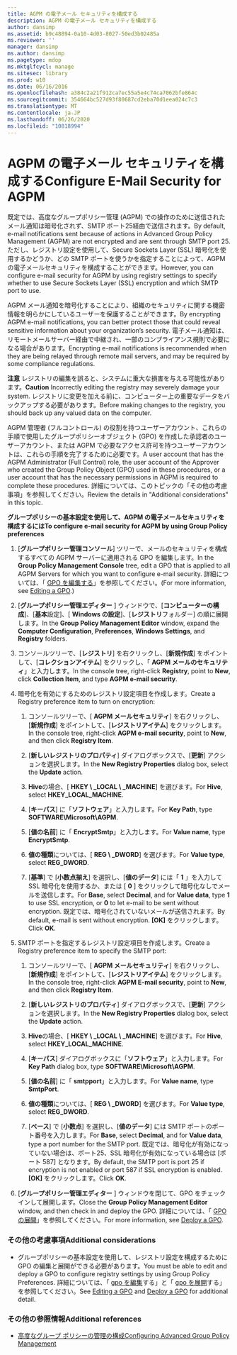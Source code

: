 ```yaml
---
title: AGPM の電子メール セキュリティを構成する
description: AGPM の電子メール セキュリティを構成する
author: dansimp
ms.assetid: b9c48894-0a10-4d03-8027-50ed3b02485a
ms.reviewer: ''
manager: dansimp
ms.author: dansimp
ms.pagetype: mdop
ms.mktglfcycl: manage
ms.sitesec: library
ms.prod: w10
ms.date: 06/16/2016
ms.openlocfilehash: a384c2a21f912ca7ec55a5e4c74ca7062bfe864c
ms.sourcegitcommit: 354664bc527d93f80687cd2eba70d1eea024c7c3
ms.translationtype: MT
ms.contentlocale: ja-JP
ms.lasthandoff: 06/26/2020
ms.locfileid: "10818994"
---
```

# <span data-ttu-id="2b6dd-103">AGPM の電子メール セキュリティを構成する</span><span class="sxs-lookup"><span data-stu-id="2b6dd-103">Configure E-Mail Security for AGPM</span></span>


<span data-ttu-id="2b6dd-104">既定では、高度なグループポリシー管理 (AGPM) での操作のために送信されたメール通知は暗号化されず、SMTP ポート25経由で送信されます。</span><span class="sxs-lookup"><span data-stu-id="2b6dd-104">By default, e-mail notifications sent because of actions in Advanced Group Policy Management (AGPM) are not encrypted and are sent through SMTP port 25.</span></span> <span data-ttu-id="2b6dd-105">ただし、レジストリ設定を使用して、Secure Sockets Layer (SSL) 暗号化を使用するかどうか、どの SMTP ポートを使うかを指定することによって、AGPM の電子メールセキュリティを構成することができます。</span><span class="sxs-lookup"><span data-stu-id="2b6dd-105">However, you can configure e-mail security for AGPM by using registry settings to specify whether to use Secure Sockets Layer (SSL) encryption and which SMTP port to use.</span></span>

<span data-ttu-id="2b6dd-106">AGPM メール通知を暗号化することにより、組織のセキュリティに関する機密情報を明らかにしているユーザーを保護することができます。</span><span class="sxs-lookup"><span data-stu-id="2b6dd-106">By encrypting AGPM e-mail notifications, you can better protect those that could reveal sensitive information about your organization’s security.</span></span> <span data-ttu-id="2b6dd-107">電子メール通知は、リモートメールサーバー経由で中継され、一部のコンプライアンス規則で必要になる場合があります。</span><span class="sxs-lookup"><span data-stu-id="2b6dd-107">Encrypting e-mail notifications is recommended when they are being relayed through remote mail servers, and may be required by some compliance regulations.</span></span>

<span data-ttu-id="2b6dd-108">**注意** レジストリの編集を誤ると、システムに重大な損害を与える可能性があります。</span><span class="sxs-lookup"><span data-stu-id="2b6dd-108">**Caution** Incorrectly editing the registry may severely damage your system.</span></span> <span data-ttu-id="2b6dd-109">レジストリに変更を加える前に、コンピューター上の重要なデータをバックアップする必要があります。</span><span class="sxs-lookup"><span data-stu-id="2b6dd-109">Before making changes to the registry, you should back up any valued data on the computer.</span></span>

 

<span data-ttu-id="2b6dd-110">AGPM 管理者 (フルコントロール) の役割を持つユーザーアカウント、これらの手順で使用したグループポリシーオブジェクト (GPO) を作成した承認者のユーザーアカウント、または AGPM で必要なアクセス許可を持つユーザーアカウントは、これらの手順を完了するために必要です。</span><span class="sxs-lookup"><span data-stu-id="2b6dd-110">A user account that has the AGPM Administrator (Full Control) role, the user account of the Approver who created the Group Policy Object (GPO) used in these procedures, or a user account that has the necessary permissions in AGPM is required to complete these procedures.</span></span> <span data-ttu-id="2b6dd-111">詳細については、このトピックの「その他の考慮事項」を参照してください。</span><span class="sxs-lookup"><span data-stu-id="2b6dd-111">Review the details in "Additional considerations" in this topic.</span></span>

**<span data-ttu-id="2b6dd-112">グループポリシーの基本設定を使用して、AGPM の電子メールセキュリティを構成するには</span><span class="sxs-lookup"><span data-stu-id="2b6dd-112">To configure e-mail security for AGPM by using Group Policy preferences</span></span>**

1.  <span data-ttu-id="2b6dd-113">[**グループポリシー管理コンソール**] ツリーで、メールのセキュリティを構成するすべての AGPM サーバーに適用される GPO を編集します。</span><span class="sxs-lookup"><span data-stu-id="2b6dd-113">In the **Group Policy Management Console** tree, edit a GPO that is applied to all AGPM Servers for which you want to configure e-mail security.</span></span> <span data-ttu-id="2b6dd-114">詳細については、「 [GPO を編集する](editing-a-gpo-agpm40.md)」を参照してください。</span><span class="sxs-lookup"><span data-stu-id="2b6dd-114">(For more information, see [Editing a GPO](editing-a-gpo-agpm40.md).)</span></span>

2.  <span data-ttu-id="2b6dd-115">[**グループポリシー管理エディター** ] ウィンドウで、[**コンピューターの構成**]、[**基本**設定]、[ **Windows の設定**]、[**レジストリ**フォルダー] の順に展開します。</span><span class="sxs-lookup"><span data-stu-id="2b6dd-115">In the **Group Policy Management Editor** window, expand the **Computer Configuration**, **Preferences**, **Windows Settings**, and **Registry** folders.</span></span>

3.  <span data-ttu-id="2b6dd-116">コンソールツリーで、[**レジストリ**] を右クリックし、[**新規作成**] をポイントして、[**コレクションアイテム**] をクリックし、「 **AGPM メールのセキュリティ**」と入力します。</span><span class="sxs-lookup"><span data-stu-id="2b6dd-116">In the console tree, right-click **Registry**, point to **New**, click **Collection Item**, and type **AGPM e-mail security**.</span></span>

4.  <span data-ttu-id="2b6dd-117">暗号化を有効にするためのレジストリ設定項目を作成します。</span><span class="sxs-lookup"><span data-stu-id="2b6dd-117">Create a Registry preference item to turn on encryption:</span></span>

    1.  <span data-ttu-id="2b6dd-118">コンソールツリーで、[ **AGPM メールセキュリティ**] を右クリックし、[**新規作成**] をポイントして、[**レジストリアイテム**] をクリックします。</span><span class="sxs-lookup"><span data-stu-id="2b6dd-118">In the console tree, right-click **AGPM e-mail security**, point to **New**, and then click **Registry Item**.</span></span>

    2.  <span data-ttu-id="2b6dd-119">[**新しいレジストリのプロパティ**] ダイアログボックスで、[**更新**] アクションを選択します。</span><span class="sxs-lookup"><span data-stu-id="2b6dd-119">In the **New Registry Properties** dialog box, select the **Update** action.</span></span>

    3.  <span data-ttu-id="2b6dd-120">**Hive**の場合、[ **HKEY \ _LOCAL \ _MACHINE**] を選びます。</span><span class="sxs-lookup"><span data-stu-id="2b6dd-120">For **Hive**, select **HKEY\_LOCAL\_MACHINE**.</span></span>

    4.  <span data-ttu-id="2b6dd-121">[**キーパス**] に「**ソフトウェア**」と入力します。</span><span class="sxs-lookup"><span data-stu-id="2b6dd-121">For **Key Path**, type **SOFTWARE\\Microsoft\\AGPM**.</span></span>

    5.  <span data-ttu-id="2b6dd-122">[**値の名前**] に「 **EncryptSmtp**」と入力します。</span><span class="sxs-lookup"><span data-stu-id="2b6dd-122">For **Value name**, type **EncryptSmtp**.</span></span>

    6.  <span data-ttu-id="2b6dd-123">**値の種類**については、[ **REG \ _DWORD**] を選びます。</span><span class="sxs-lookup"><span data-stu-id="2b6dd-123">For **Value type**, select **REG\_DWORD**.</span></span>

    7.  <span data-ttu-id="2b6dd-124">[**基準**] で [**小数点揃え**] を選択し、[**値のデータ**] には「 **1** 」を入力して SSL 暗号化を使用するか、または [ **0** ] をクリックして暗号化なしでメールを送信します。</span><span class="sxs-lookup"><span data-stu-id="2b6dd-124">For **Base**, select **Decimal**, and for **Value data**, type **1** to use SSL encryption, or **0** to let e-mail to be sent without encryption.</span></span> <span data-ttu-id="2b6dd-125">既定では、暗号化されていないメールが送信されます。</span><span class="sxs-lookup"><span data-stu-id="2b6dd-125">By default, e-mail is sent without encryption.</span></span> <span data-ttu-id="2b6dd-126">**[OK]** をクリックします。</span><span class="sxs-lookup"><span data-stu-id="2b6dd-126">Click **OK**.</span></span>

5.  <span data-ttu-id="2b6dd-127">SMTP ポートを指定するレジストリ設定項目を作成します。</span><span class="sxs-lookup"><span data-stu-id="2b6dd-127">Create a Registry preference item to specify the SMTP port:</span></span>

    1.  <span data-ttu-id="2b6dd-128">コンソールツリーで、[ **AGPM メールセキュリティ**] を右クリックし、[**新規作成**] をポイントして、[**レジストリアイテム**] をクリックします。</span><span class="sxs-lookup"><span data-stu-id="2b6dd-128">In the console tree, right-click **AGPM E-mail security**, point to **New**, and then click **Registry Item**.</span></span>

    2.  <span data-ttu-id="2b6dd-129">[**新しいレジストリのプロパティ**] ダイアログボックスで、[**更新**] アクションを選択します。</span><span class="sxs-lookup"><span data-stu-id="2b6dd-129">In the **New Registry Properties** dialog box, select the **Update** action.</span></span>

    3.  <span data-ttu-id="2b6dd-130">**Hive**の場合、[ **HKEY \ _LOCAL \ _MACHINE**] を選びます。</span><span class="sxs-lookup"><span data-stu-id="2b6dd-130">For **Hive**, select **HKEY\_LOCAL\_MACHINE**.</span></span>

    4.  <span data-ttu-id="2b6dd-131">[**キーパス**] ダイアログボックスに「**ソフトウェア**」と入力します。</span><span class="sxs-lookup"><span data-stu-id="2b6dd-131">For **Key Path** dialog box, type **SOFTWARE\\Microsoft\\AGPM**.</span></span>

    5.  <span data-ttu-id="2b6dd-132">[**値の名前**] に「 **smtpport**」と入力します。</span><span class="sxs-lookup"><span data-stu-id="2b6dd-132">For **Value name**, type **SmtpPort**.</span></span>

    6.  <span data-ttu-id="2b6dd-133">**値の種類**については、[ **REG \ _DWORD**] を選びます。</span><span class="sxs-lookup"><span data-stu-id="2b6dd-133">For **Value type**, select **REG\_DWORD**.</span></span>

    7.  <span data-ttu-id="2b6dd-134">[**ベース**] で [**小数点**] を選択し、[**値のデータ**] には SMTP ポートのポート番号を入力します。</span><span class="sxs-lookup"><span data-stu-id="2b6dd-134">For **Base**, select **Decimal**, and for **Value data**, type a port number for the SMTP port.</span></span> <span data-ttu-id="2b6dd-135">既定では、暗号化が有効になっていない場合は、ポート25、SSL 暗号化が有効になっている場合は [ポート 587] となります。</span><span class="sxs-lookup"><span data-stu-id="2b6dd-135">By default, the SMTP port is port 25 if encryption is not enabled or port 587 if SSL encryption is enabled.</span></span> <span data-ttu-id="2b6dd-136">**[OK]** をクリックします。</span><span class="sxs-lookup"><span data-stu-id="2b6dd-136">Click **OK**.</span></span>

6.  <span data-ttu-id="2b6dd-137">[**グループポリシー管理エディター** ] ウィンドウを閉じて、GPO をチェックインして展開します。</span><span class="sxs-lookup"><span data-stu-id="2b6dd-137">Close the **Group Policy Management Editor** window, and then check in and deploy the GPO.</span></span> <span data-ttu-id="2b6dd-138">詳細については、「 [GPO の展開](deploy-a-gpo-agpm40.md)」を参照してください。</span><span class="sxs-lookup"><span data-stu-id="2b6dd-138">For more information, see [Deploy a GPO](deploy-a-gpo-agpm40.md).</span></span>

### <span data-ttu-id="2b6dd-139">その他の考慮事項</span><span class="sxs-lookup"><span data-stu-id="2b6dd-139">Additional considerations</span></span>

-   <span data-ttu-id="2b6dd-140">グループポリシーの基本設定を使用して、レジストリ設定を構成するために GPO の編集と展開ができる必要があります。</span><span class="sxs-lookup"><span data-stu-id="2b6dd-140">You must be able to edit and deploy a GPO to configure registry settings by using Group Policy Preferences.</span></span> <span data-ttu-id="2b6dd-141">詳細については、「 [gpo を編集](editing-a-gpo-agpm40.md)する」と「 [gpo を展開](deploy-a-gpo-agpm40.md)する」を参照してください。</span><span class="sxs-lookup"><span data-stu-id="2b6dd-141">See [Editing a GPO](editing-a-gpo-agpm40.md) and [Deploy a GPO](deploy-a-gpo-agpm40.md) for additional detail.</span></span>

### <span data-ttu-id="2b6dd-142">その他の参照情報</span><span class="sxs-lookup"><span data-stu-id="2b6dd-142">Additional references</span></span>

-   [<span data-ttu-id="2b6dd-143">高度なグループ ポリシーの管理の構成</span><span class="sxs-lookup"><span data-stu-id="2b6dd-143">Configuring Advanced Group Policy Management</span></span>](configuring-advanced-group-policy-management-agpm40.md)

 

 





